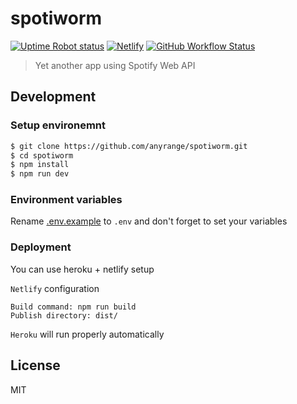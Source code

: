 # spotiworm

[![Uptime Robot status](https://img.shields.io/uptimerobot/status/m787497444-7b36a8b8a8545c2335febb2b)](https://stats.uptimerobot.com/kXD0runRnw/787497444)
[![Netlify](https://img.shields.io/netlify/2b93b34b-9fc4-47e4-ab20-bca6b8d6c6dd)](https://app.netlify.com/sites/spotiworm/deploys)
[![GitHub Workflow Status](https://img.shields.io/github/workflow/status/anyrange/spotiworm/server-ci?label=server-ci)](https://github.com/anyrange/spotiworm/actions/workflows/main.yml)

> Yet another app using Spotify Web API

## Development

### Setup environemnt

```bash
$ git clone https://github.com/anyrange/spotiworm.git
$ cd spotiworm
$ npm install
$ npm run dev
```

### Environment variables

Rename [.env.example](/.env.example) to `.env` and don't forget to set your variables

### Deployment

You can use heroku + netlify setup

`Netlify` configuration

```
Build command: npm run build
Publish directory: dist/
```

`Heroku` will run properly automatically

## License

MIT

